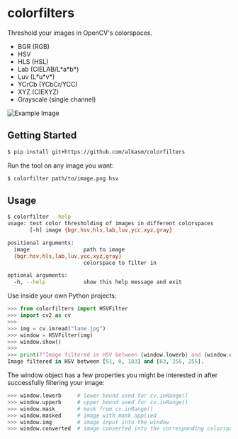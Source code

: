 # colorfilters

Threshold your images in OpenCV's colorspaces.

* BGR (RGB)
* HSV
* HLS (HSL)
* Lab (CIELAB/L\*a\*b\*)
* Luv (L\*u\*v\*)
* YCrCb (YCbCr/YCC)
* XYZ (CIEXYZ)
* Grayscale (single channel)

![Example Image](readme-example.png)

## Getting Started

```sh
$ pip install git+https://github.com/alkasm/colorfilters
```

Run the tool on any image you want:

```sh
$ colorfilter path/to/image.png hsv
```

## Usage

```sh
$ colorfilter --help
usage: test color thresholding of images in different colorspaces
       [-h] image {bgr,hsv,hls,lab,luv,ycc,xyz,gray}

positional arguments:
  image                 path to image
  {bgr,hsv,hls,lab,luv,ycc,xyz,gray}
                        colorspace to filter in

optional arguments:
  -h, --help            show this help message and exit
```

Use inside your own Python projects:

```python
>>> from colorfilters import HSVFilter
>>> import cv2 as cv
>>> 
>>> img = cv.imread("lane.jpg")
>>> window = HSVFilter(img)
>>> window.show()
>>> 
>>> print(f"Image filtered in HSV between {window.lowerb} and {window.upperb}.")
Image filtered in HSV between [51, 0, 183] and [63, 255, 255].
```

The window object has a few properties you might be interested in after successfully filtering your image:

```python
>>> window.lowerb     # lower bound used for cv.inRange()
>>> window.upperb     # upper bound used for cv.inRange()
>>> window.mask       # mask from cv.inRange()
>>> window.masked     # image with mask applied
>>> window.img        # image input into the window
>>> window.converted  # image converted into the corresponding colorspace
```
